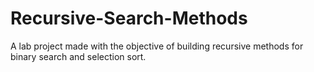 # Recursive-Search-Methods
A lab project made with the objective of building recursive methods for binary search and selection sort.
